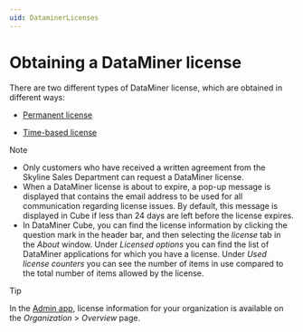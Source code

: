 ```yaml
---
uid: DataminerLicenses
---
```


# Obtaining a DataMiner license

There are two different types of DataMiner license, which are obtained in different ways:

- [Permanent license](xref:Permanent_license)

- [Time-based license](xref:Time-based_license)

> [!NOTE]
>
> - Only customers who have received a written agreement from the Skyline Sales Department can request a DataMiner license.
> - When a DataMiner license is about to expire, a pop-up message is displayed that contains the email address to be used for all communication regarding license issues. By default, this message is displayed in Cube if less than 24 days are left before the license expires.
> - In DataMiner Cube, you can find the license information by clicking the question mark in the header bar, and then selecting the *license* tab in the *About* window. Under *Licensed options* you can find the list of DataMiner applications for which you have a license. Under *Used license counters* you can see the number of items in use compared to the total number of items allowed by the license.

> [!TIP]
> In the [Admin app](xref:About_the_Admin_app), license information for your organization is available on the *Organization* > *Overview* page.
